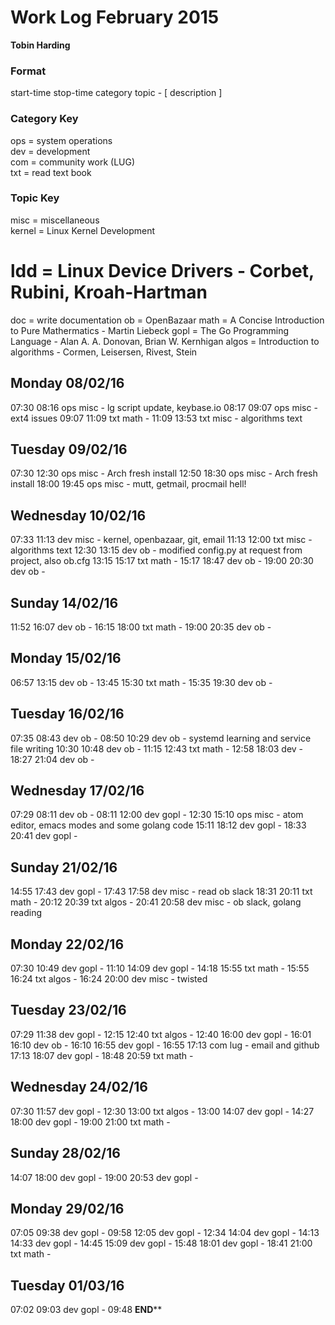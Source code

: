 Work Log February 2015
======================
**Tobin Harding**

### Format #
start-time stop-time category topic - [ description ]

### Category Key #
ops = system operations  
dev = development  
com = community work (LUG)  
txt = read text book

### Topic Key #
misc = miscellaneous  
kernel = Linux Kernel Development
# ldd = Linux Device Drivers - Corbet, Rubini, Kroah-Hartman
doc = write documentation
ob = OpenBazaar
math = A Concise Introduction to Pure Mathermatics - Martin Liebeck
gopl = The Go Programming Language - Alan A. A. Donovan, Brian W. Kernhigan
algos = Introduction to algorithms - Cormen, Leisersen, Rivest, Stein

Monday 08/02/16
----------------
07:30 08:16 ops misc - lg script update, keybase.io
08:17 09:07 ops misc - ext4 issues
09:07 11:09 txt math -
11:09 13:53 txt misc - algorithms text

Tuesday 09/02/16
----------------
07:30 12:30 ops misc - Arch fresh install
12:50 18:30 ops misc - Arch fresh install
18:00 19:45 ops misc - mutt, getmail, procmail hell!

Wednesday 10/02/16
----------------
07:33 11:13 dev misc - kernel, openbazaar, git, email
11:13 12:00 txt misc - algorithms text
12:30 13:15 dev ob - modified config.py at request from project, also ob.cfg
13:15 15:17 txt math - 
15:17 18:47 dev ob - 
19:00 20:30 dev ob -

Sunday 14/02/16
----------------
11:52 16:07 dev ob - 
16:15 18:00 txt math -
19:00 20:35 dev ob - 

Monday 15/02/16
----------------
06:57 13:15 dev ob -
13:45 15:30 txt math -
15:35 19:30 dev ob - 

Tuesday 16/02/16
----------------
07:35 08:43 dev ob - 
08:50 10:29 dev ob - systemd learning and service file writing
10:30 10:48 dev ob - 
11:15 12:43 txt math -
12:58 18:03 dev  - 
18:27 21:04 dev ob - 

Wednesday 17/02/16
----------------
07:29 08:11 dev ob - 
08:11 12:00 dev gopl - 
12:30 15:10 ops misc - atom editor, emacs modes and some golang code
15:11 18:12 dev gopl - 
18:33 20:41 dev gopl - 

Sunday 21/02/16
----------------
14:55 17:43 dev gopl - 
17:43 17:58 dev misc - read ob slack
18:31 20:11 txt math - 
20:12 20:39 txt algos - 
20:41 20:58 dev misc - ob slack, golang reading

Monday 22/02/16
----------------
07:30 10:49 dev gopl - 
11:10 14:09 dev gopl - 
14:18 15:55 txt math - 
15:55 16:24 txt algos - 
16:24 20:00 dev misc - twisted

Tuesday 23/02/16
----------------
07:29 11:38 dev gopl - 
12:15 12:40 txt algos - 
12:40 16:00 dev gopl - 
16:01 16:10 dev ob - 
16:10 16:55 dev gopl -
16:55 17:13 com lug - email and github
17:13 18:07 dev gopl - 
18:48 20:59 txt math - 

Wednesday 24/02/16
----------------
07:30 11:57 dev gopl -
12:30 13:00 txt algos -
13:00 14:07 dev gopl - 
14:27 18:00 dev gopl -
19:00 21:00 txt math -

Sunday 28/02/16
----------------
14:07 18:00 dev gopl - 
19:00 20:53 dev gopl - 

Monday 29/02/16
----------------
07:05 09:38 dev gopl - 
09:58 12:05 dev gopl - 
12:34 14:04 dev gopl - 
14:13 14:33 dev gopl - 
14:45 15:09 dev gopl - 
15:48 18:01 dev gopl - 
18:41 21:00 txt math -

Tuesday 01/03/16
----------------
07:02 09:03 dev gopl - 
09:48
******END********
